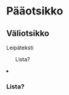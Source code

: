 <h1> Pääotsikko </h1>
<h2> Väliotsikko </h2>
<p> Leipäteksti </p>
<ul>
    <p> Lista? </p>
</ul>
<li>
  <h3> Lista? </h3>
</li>
